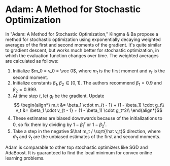 # Adam: A Method for Stochastic Optimization

In "Adam:  A Method for Stochastic Optimization," Kingma & Ba propose a method for stochastic optimization using exponentially decaying weighted averages of the first and second moments of the gradient.  It's quite similar to gradient descent, but works much better for stochastic optimization, in which the evaluation function changes over time.  The weighted averages are calculated as follows:
1. Initialize $m_0 = v_0 = \vec 0$, where $m_t$ is the first moment and $v_t$ is the second moment.
2. Initialize constants $\beta_1, \beta_2 \in [0, 1)$.  The authors recommend $\beta_1 = 0.9$ and $\beta_2 = 0.999$.
3. At time step $t$, let $g_t$ be the gradient.  Update  $$
   \begin{align*}
   m_t &= \beta_1 \cdot m_{t - 1} + (1 - \beta_1) \cdot g_t\\
   v_t &= \beta_1 \cdot v_{t - 1} + (1 - \beta_1) \cdot g_t^2\\
   \end{align*}$$
4. These estimates are biased downwards because of the initializations to $0$, so fix them by dividing by $1 - \beta_1^t$ or $1 - \beta_2^t$.
5. Take a step in the negative $\hat m_t / \sqrt{\hat v_t}$ direction, where $\hat m_t$ and $\hat v_t$ are the unbiased estimates of the first and second moments.

Adam is comparable to other top stochastic optimizers like SGD and AdaBoost.  It is guaranteed to find the local minimum for convex online learning problems.